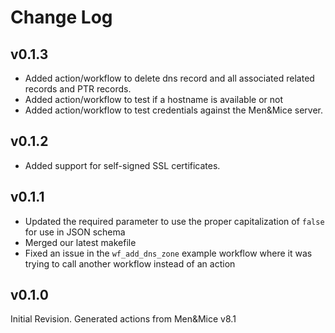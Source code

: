 # Change Log

## v0.1.3

* Added action/workflow to delete dns record and all associated related records and PTR records.
* Added action/workflow to test if a hostname is available or not
* Added action/workflow to test credentials against the Men&Mice server.

## v0.1.2

* Added support for self-signed SSL certificates.

## v0.1.1

* Updated the required parameter to use the proper capitalization of `false` for use in JSON schema
* Merged our latest makefile
* Fixed an issue in the `wf_add_dns_zone` example workflow where it was trying to call another workflow instead of an action

## v0.1.0

Initial Revision.
Generated actions from Men&Mice v8.1
